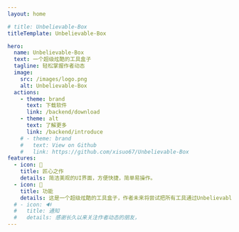 ```yaml
---
layout: home

# title: Unbelievable-Box
titleTemplate: Unbelievable-Box

hero:
  name: Unbelievable-Box
  text: 一个超级炫酷的工具盒子
  tagline: 轻松掌握作者动态
  image:
    src: /images/logo.png
    alt: Unbelievable-Box
  actions:
    - theme: brand
      text: 下载软件
      link: /backend/download
    - theme: alt
      text: 了解更多
      link: /backend/introduce
    # - theme: brand
    #   text: View on Github
    #   link: https://github.com/xisuo67/Unbelievable-Box
features:
  - icon: 👷
    title: 匠心之作
    details: 简洁美观的UI界面，方便快捷，简单易操作。
  - icon: 🚀
    title: 功能
    details: 这是一个超级炫酷的工具盒子，作者未来将尝试把所有工具通过Unbelievable-Box来管理，未来将集成软件发布、消息通知、授权管理、信息订阅等功能，它将是一款功能强大的工具盒子，管住它便能掌握作者动态。
  # - icon: 🔊
  #   title: 通知
  #   details: 感谢长久以来关注作者动态的朋友，
---
```

